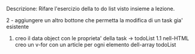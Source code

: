 Descrizione:
Rifare l'esercizio della to do list visto insieme a lezione.


2 -  aggiungere un altro bottone che permetta la modifica di un task gia' esistente


1. creo il data object con le proprieta' della task -> todoList
    1.1 nell-HTML creo un v-for con un article per ogni elemento dell-array todoList
